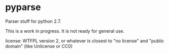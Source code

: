 pyparse
=======

Parser stuff for python 2.7.

This is a work in progress.
It is not ready for general use.

license: WTFPL version 2, or whatever is closest to "no license" and "public domain" (like Unlicense or CC0)
